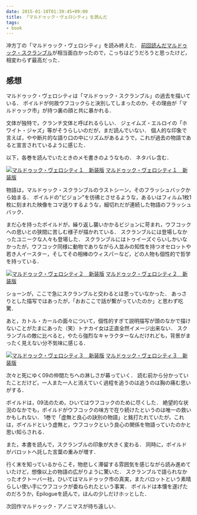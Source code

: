 ```yaml
---
date: 2015-01-18T01:39:45+09:00
title: 「マルドゥック・ヴェロシティ」を読んだ
tags:
- book
---
```

冲方丁の「マルドゥック・ヴェロシティ」を読み終えた．
[前回読んだマルドゥック・スクランブル](/2015/01/11/mardock-scramble/)が相当面白かったので，こっちはどうだろうと思ったけど，相変わらず最高だった．

## 感想

マルドゥック・ヴェロシティは「マルドゥック・スクランブル」の過去を描いている．
ボイルドが何故ウフコックらと決別してしまったのか，その理由が「マルドゥック市」が持つ裏の顔と共に暴かれる．

文体が独特で，クランチ文体と呼ばれるらしい．
ジェイムズ・エルロイの「ホワイト・ジャズ」等がそうらしいのだが，まだ読んでいない．
個人的な印象で言えば，やや断片的な語り口の中にリズムがあるようで，これが過去の物語であると宣言されているように感じた．

以下，各巻を読んでいたときのメモ書きのようなもの．
ネタバレ含む．

[![マルドゥック・ヴェロシティ１　新装版](http://ecx.images-amazon.com/images/I/61dEIAFHn8L._SL160_.jpg)](http://www.amazon.co.jp/exec/obidos/ASIN/B00GJMUJRC/hifumiass-22/ref=nosim/)
[マルドゥック・ヴェロシティ１　新装版](http://www.amazon.co.jp/exec/obidos/ASIN/B00GJMUJRC/hifumiass-22/ref=nosim/)

物語は，マルドゥック・スクランブルのラストシーン，そのフラッシュバックから始まる．
ボイルドの"ビジョン"を彷彿とさせるような，あるいはフィルム1枚1枚に刻まれた映像をコマ送りするような，細切れだが連続した物語のフラッシュバック．

まだ心を持ったボイルドが，繰り返し襲いかかるビジョンに苛まれ，ウフコックへの思いとの狭間に苦しむ様子が描かれている．
スクランブルには登場しなかったユニークな人々も登場した．
スクランブルにはトゥイーズぐらいしかいなかったが，ウフコック同様に動物でありながら人並みの知性を持つオセロットや若き人イースター，そしてその相棒のウィスパーなど，どの人物も個性的で哲学を持っている．

[![マルドゥック・ヴェロシティ２　新装版](http://ecx.images-amazon.com/images/I/61acs1PaCnL._SL160_.jpg)](http://www.amazon.co.jp/exec/obidos/ASIN/B00GJMUJUO/hifumiass-22/ref=nosim/)
[マルドゥック・ヴェロシティ２　新装版](http://www.amazon.co.jp/exec/obidos/ASIN/B00GJMUJUO/hifumiass-22/ref=nosim/)

ショーンが，ここで急にスクランブルと交わるとは思っていなかった．
あっさりとした描写ではあったが，「おおここで話が繋がっていたのか」と思わず吃驚．

あと，カトル・カールの面々について，個性的すぎて説明描写が頭のなかで描けないことがたまにあった（笑）トナカイ女は正直全然イメージ出来ない．
スクランブルの敵に比べると，やたら強烈なキャラクターなんだけれども，背景がまったく見えない分不気味に感じる．

[![マルドゥック・ヴェロシティ３　新装版](http://ecx.images-amazon.com/images/I/61ZTxjpe7QL._SL160_.jpg)](http://www.amazon.co.jp/exec/obidos/ASIN/B00GJMUJTU/hifumiass-22/ref=nosim/)
[マルドゥック・ヴェロシティ３　新装版](http://www.amazon.co.jp/exec/obidos/ASIN/B00GJMUJTU/hifumiass-22/ref=nosim/)

次々と死にゆく09の仲間たちへの淋しさが募っていく．
読む前から分かっていたことだけど，一人また一人と消えていく過程を追うのは追うのは胸の痛む思いがする．

ボイルドは，09法のため，ひいてはウフコックのために尽くした．
絶望的な状況のなかでも，ボイルドがウフコックの味方で在り続けたというのは唯一の救いかもしれない．
1巻で「虚無と良心の訣別の物語」と銘打たれていたが，これは，ボイルドという虚無と，ウフコックという良心の関係を物語っていたのかと思い知らされる．

また，本書を読んで，スクランブルの印象が大きく変わる．
同時に，ボイルドがバロットへ託した言葉の重みが増す．

行く末を知っているからこそ，物悲しく滞留する雰囲気を感じながら読み進めていたけど，想像以上の物語の広がりように驚いた．
スクランブルで語られなかったオクトーバー社，ひいてはマルドゥック市の真実，またバロットという素晴らしい使い手にウフコックが委ねられたという事実．
ボイルドは本懐を遂げたのだろうか，Epilogueを読んで，ほんの少しだけホッとした．

次回作マルドゥック・アノニマスが待ち遠しい．
